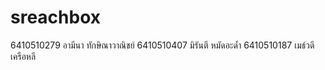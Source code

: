 # sreachbox
6410510279 อามีนา ทักษิณาวาณิชย์
6410510407 มิรันตี หมัดอะด้ำ
6410510187 เมธ์วดี เครือหลี
